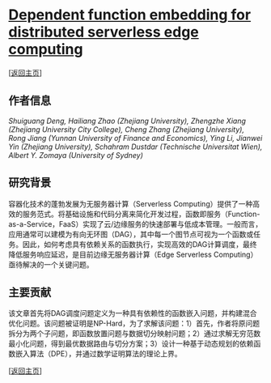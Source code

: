 # [Dependent function embedding for distributed serverless edge computing](https://doi.org/10.1109/TPDS.2021.3137380)

\[[返回主页](../../README.md)\]

## 作者信息
*Shuiguang Deng, Hailiang Zhao (Zhejiang University), Zhengzhe Xiang (Zhejiang University City College), Cheng Zhang  (Zhejiang University), Rong Jiang (Yunnan University of Finance and Economics), Ying Li, Jianwei Yin  (Zhejiang University), Schahram Dustdar (Technische Universitat Wien), Albert Y. Zomaya (University of Sydney)*

## 研究背景
容器化技术的蓬勃发展为无服务器计算（Serverless Computing）提供了一种高效的服务范式。将基础设施和代码分离来简化开发过程，函数即服务（Function-as-a-Service，FaaS）实现了云/边缘服务的快速部署与低成本管理。一般而言，应用通常可以建模为有向无环图（DAG），其中每一个图节点可视为一个函数或任务。因此，如何考虑具有依赖关系的函数执行，实现高效的DAG计算调度，最终降低服务响应延迟，是目前边缘无服务器计算（Edge Serverless Computing）亟待解决的一个关键问题。

## 主要贡献
该文章首先将DAG调度问题定义为一种具有依赖性的函数嵌入问题，并构建混合优化问题。该问题被证明是NP-Hard，为了求解该问题：1）首先，作者将原问题拆分为两个子问题，即函数放置问题与数据切分映射问题；2）通过求解无穷范数最小化问题，得到最优数据路由与切分方案；3）设计一种基于动态规划的依赖函数嵌入算法（DPE），并通过数学证明算法的理论上界。

\[[返回主页](../../README.md)\]